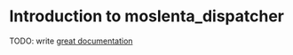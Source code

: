 # Introduction to moslenta_dispatcher

TODO: write [great documentation](http://jacobian.org/writing/what-to-write/)
